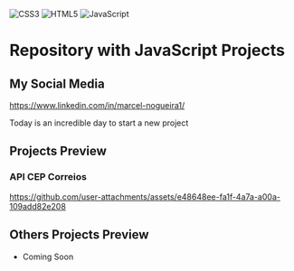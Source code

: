 ![CSS3](https://img.shields.io/badge/css3-%231572B6.svg?style=for-the-badge&logo=css3&logoColor=white)
![HTML5](https://img.shields.io/badge/html5-%23E34F26.svg?style=for-the-badge&logo=html5&logoColor=white)
![JavaScript](https://img.shields.io/badge/javascript-%23323330.svg?style=for-the-badge&logo=javascript&logoColor=%23F7DF1E)

# Repository with JavaScript Projects 

## My Social Media

https://www.linkedin.com/in/marcel-nogueira1/

Today is an incredible day to start a new project

## Projects Preview

### API CEP Correios

https://github.com/user-attachments/assets/e48648ee-fa1f-4a7a-a00a-109add82e208


## Others Projects Preview
- Coming Soon

